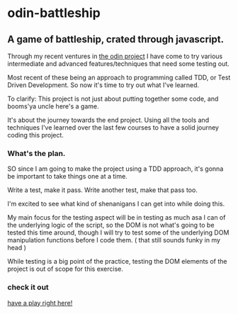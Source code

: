# odin-battleship

## A game of battleship, crated through javascript.

Through my recent ventures in [the odin project](https://www.theodinproject.com/lessons/node-path-javascript-more-testing) I have come to try various intermediate and advanced features/techniques that need some testing out.

Most recent of these being an approach to programming called TDD, or Test Driven Development.
So now it's time to try out what I've learned.

To clarify:
This project is not just about putting together some code, and booms'ya uncle here's a game.

It's about the journey towards the end project. Using all the tools and techniques I've learned over the last few courses to have a solid journey coding this project.

### What's the plan.

SO since I am going to make the project using a TDD approach, it's gonna be important to take things one at a time.

Write a test, make it pass. Write another test, make that pass too.

I'm excited to see what kind of shenanigans I can get into while doing this.

My main focus for the testing aspect will be in testing as much asa I can of the underlying logic of the script, so the DOM is not what's going to be tested this time around, though I will try to test some of the underlying DOM manipulation functions before I code them. ( that still sounds funky in my head )

While testing is a big point of the practice, testing the DOM elements of the project is out of scope for this exercise.

### check it out

[have a play right here!](https://danishkodemonkey.github.io/odin-battleship/)
